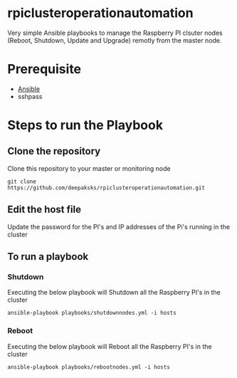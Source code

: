 # rpiclusteroperationautomation

Very simple Ansible playbooks to manage the Raspberry PI clsuter nodes (Reboot, Shutdown, Update and Upgrade) remotly from the master node.


# Prerequisite
- [Ansible](https://www.ansible.com)
- sshpass

# Steps to run the Playbook

## Clone the repository

Clone this repository to your master or monitoring node

`git clone https://github.com/deepaksks/rpiclusteroperationautomation.git`

## Edit the host file

Update the password for the PI's and IP addresses of the Pi's running in the cluster
 

## To run a playbook

### Shutdown

Executing the below playbook will Shutdown all the Raspberry PI's in the cluster

`ansible-playbook playbooks/shutdownnodes.yml -i hosts`


### Reboot

Executing the below playbook will Reboot all the Raspberry PI's in the cluster

`ansible-playbook playbooks/rebootnodes.yml -i hosts`
